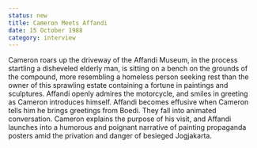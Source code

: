 ```yaml
---
status: new
title: Cameron Meets Affandi
date: 15 October 1988 
category: interview
---
```

Cameron roars up the driveway of the Affandi Museum, in the process startling a
disheveled elderly man, is sitting on a bench on the grounds
of the compound, more resembling a homeless person seeking rest than the owner of this sprawling estate containing a fortune in paintings and sculptures. Affandi openly admires the motorcycle, and smiles in greeting as Cameron introduces himself. Affandi becomes effusive
when Cameron tells him he brings greetings from Boedi. They fall into animated
conversation. Cameron explains the purpose of his visit, and Affandi
launches into a humorous and poignant narrative of painting propaganda
posters amid the privation and danger of besieged Jogjakarta. 